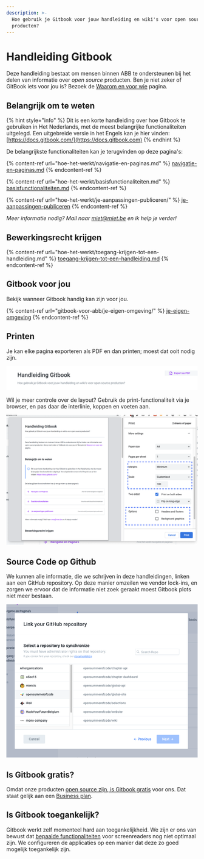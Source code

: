 ```yaml
---
description: >-
  Hoe gebruik je Gitbook voor jouw handleiding en wiki's voor open source
  producten?
---
```


# Handleiding Gitbook

Deze handleiding bestaat om mensen binnen ABB te ondersteunen bij het delen van informatie over _open source_ producten. Ben je niet zeker of GitBook iets voor jou is? Bezoek de [Waarom en voor wie](gitbook-voor-abb/waarom-en-voor-wie/) pagina.

## Belangrijk om te weten​

{% hint style="info" %}
Dit is een korte handleiding over hoe Gitbook te gebruiken in Het Nederlands, met de meest belangrijke functionaliteiten uitgelegd. Een uitgebreide versie in het Engels kan je hier vinden: [https://docs.gitbook.com/](https://docs.gitbook.com)
{% endhint %}

De belangrijkste functionaliteiten kan je terugvinden op deze pagina's:

{% content-ref url="hoe-het-werkt/navigatie-en-paginas.md" %}
[navigatie-en-paginas.md](hoe-het-werkt/navigatie-en-paginas.md)
{% endcontent-ref %}

{% content-ref url="hoe-het-werkt/basisfunctionaliteiten.md" %}
[basisfunctionaliteiten.md](hoe-het-werkt/basisfunctionaliteiten.md)
{% endcontent-ref %}

{% content-ref url="hoe-het-werkt/je-aanpassingen-publiceren/" %}
[je-aanpassingen-publiceren](hoe-het-werkt/je-aanpassingen-publiceren/)
{% endcontent-ref %}

_Meer informatie nodig? Mail naar_ [_miet@miet.be_](mailto:miet@miet.be) _en ik help je verder!_

## Bewerkingsrecht krijgen

{% content-ref url="hoe-het-werkt/toegang-krijgen-tot-een-handleiding.md" %}
[toegang-krijgen-tot-een-handleiding.md](hoe-het-werkt/toegang-krijgen-tot-een-handleiding.md)
{% endcontent-ref %}

## Gitbook voor jou

Bekijk wanneer Gitbook handig kan zijn voor jou.

{% content-ref url="gitbook-voor-abb/je-eigen-omgeving/" %}
[je-eigen-omgeving](gitbook-voor-abb/je-eigen-omgeving/)
{% endcontent-ref %}

## Printen

Je kan elke pagina exporteren als PDF en dan printen; moest dat ooit nodig zijn.

![Maak bovenaan rechts een PDF van deze gitbook om te printen.](<.gitbook/assets/Screenshot 2021-06-16 at 16.15.30.png>)

&#x20;Wil je meer controle over de layout? Gebruik de print-functionaliteit via je browser, en pas daar de interlinie, koppen en voeten aan.&#x20;

![Printen in chrome met aangepaste layout.](<.gitbook/assets/Screenshot 2021-06-16 at 16.17.02.png>)

## Source Code op Github

We kunnen alle informatie, die we schrijven in deze handleidingen, linken aan een GitHub repository. Op deze manier omzeilen we vendor lock-ins, en zorgen we ervoor dat de informatie niet zoek geraakt moest Gitbook plots niet meer bestaan.

![](<.gitbook/assets/Screenshot 2021-03-05 at 15.12.32.png>)

## Is Gitbook gratis?

Omdat onze producten [open source zijn, is Gitbook gratis](https://docs.gitbook.com/pricing/plans) voor ons. Dat staat gelijk aan een [Business plan](https://docs.gitbook.com/pricing/plans#business-plan).

## Is Gitbook toegankelijk?

Gitbook werkt zelf momenteel hard aan toegankelijkheid. We zijn er ons van bewust dat [bepaalde functionaliteiten](https://www.w3.org/TR/WCAG21/) voor screenreaders nog niet optimaal zijn. We configureren de applicaties op een manier dat deze zo goed mogelijk toegankelijk zijn.
